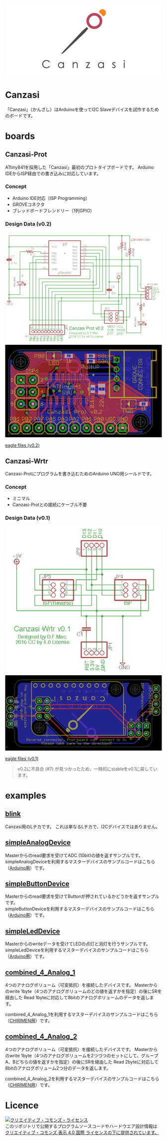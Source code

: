 ![Canzasi-logo](./assets/Canzasi-logo-small-m.png)

# Canzasi

「Canzasi」（かんざし）はArduinoを使ってI2C Slaveデバイスを試作するためのボードです。

# boards

## Canzasi-Prot

ATtiny841を採用した「Canzasi」最初のプロトタイプボードです。
Arduino IDEからISP経由での書き込みに対応しています。

### Concept

- Arduino IDE対応（ISP Programming）
- GROVEコネクタ
- ブレッドボードフレンドリー（1列GPIO）

### Design Data (v0.2)

![schematic(v0.2)](./boards/Prot/v0.2/schematic.png)
![board(v0.2)](./boards/Prot/v0.2/board.png)

[eagle files (v0.2)](./boards/Prot/v0.2/eagle/)

## Canzasi-Wrtr

Canzasi-Protにプログラムを書き込むためのArduino UNO用シールドです。

### Concept

- ミニマル
- Canzasi-Protとの接続にケーブル不要

### Design Data (v0.1)

![schematic(v0.1)](./boards/Wrtr/v0.1/schematic.png)
![board(v0.1)](./boards/Wrtr/v0.1/board.png)

[eagle files (v0.1)](./boards/Wrtr/v0.1/eagle/)

> v0.2に不具合 (#7) が見つかったため、一時的にstableをv0.1に戻しています。

# examples

## [blink](./examples/blink/Canzasi_blink/Canzasi_blink.ino)

Canzasi用のLチカです。
これは単なるLチカで、I2Cデバイスではありません。

## [simpleAnalogDevice](./examples/simpleAnalogDevice/Canzasi/Canzasi_I2CAnalogDevice/Canzasi_I2CAnalogDevice.ino)

Masterからのread要求を受けてADC (10bit)の値を返すサンプルです。    
simpleAnalogDeviceを利用するマスターデバイスのサンプルコードはこちら（[Arduino用](./examples/simpleAnalogDevice/Master/Arduino/I2C_MasterWordReader/I2C_MasterWordReader.ino)）です。

## [simpleButtonDevice](./examples/simpleButtonDevice/Canzasi/Canzasi_I2CDataProvider/Canzasi_I2CDataProvider.ino)

Masterからのread要求を受けてButtonが押されているかどうかを返すサンプルです。    
simpleButtonDeviceを利用するマスターデバイスのサンプルコードはこちら（[Arduino用](./examples/simpleButtonDevice/Master/Arduino/I2C_MasterReader/I2C_MasterReader.ino)）です。

## [simpleLedDevice](./examples/simpleLedDevice/Canzasi/Canzasi_I2Cblink/Canzasi_I2Cblink.ino)

Masterからのwriteデータを受けてLEDの点灯と消灯を行うサンプルです。    
simpleLedDeviceを利用するマスターデバイスのサンプルコードはこちら（[Arduino用](./examples/simpleLedDevice/Master/Arduino/I2C_MasterWriter/I2C_MasterWriter.ino)）です。

## [combined_4_Analog_1](./examples/combined_4_Analog_1/Canzasi/Canzasi_combined_4_Analog_1/Canzasi_combined_4_Analog_1.ino)

4つのアナログボリューム（可変抵抗）を接続したデバイスです。
Masterからのwrite 1byte（4つのアナログボリュームのどの値を返すかを指定）の後にSRを経由した Read 1byteに対応して8bitのアナログボリュームのデータを返します。

combined_4_Analog_1を利用するマスターデバイスのサンプルコードはこちら（[CHIRIMEN用](./examples/combined_4_Analog_1/Master/chirimen/)）です。

## [combined_4_Analog_2](./examples/combined_4_Analog_2/Canzasi/Canzasi_combined_4_Analog_2/Canzasi_combined_4_Analog_2.ino)

4つのアナログボリューム（可変抵抗）を接続したデバイスです。
Masterからのwrite 1byte（4つのアナログボリュームを2つづつのセットにして、グループA、Bどちらの値を返すかを指定）の後にSRを経由した Read 2byteに対応して8bitのアナログボリューム2つ分のデータを返します。

combined_4_Analog_2を利用するマスターデバイスのサンプルコードはこちら（[CHIRIMEN用](./examples/combined_4_Analog_2/Master/chirimen/)）です。

# Licence

<a rel="license" href="http://creativecommons.org/licenses/by/4.0/"><img alt="クリエイティブ・コモンズ・ライセンス" style="border-width:0" src="https://i.creativecommons.org/l/by/4.0/80x15.png" /></a><br />このリポジトリで公開するプログラムソースコードやハードウエア設計情報は <a rel="license" href="http://creativecommons.org/licenses/by/4.0/">クリエイティブ・コモンズ 表示 4.0 国際 ライセンスの下に提供されています。</a>
